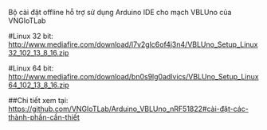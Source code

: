 Bộ cài đặt offline hỗ trợ sử dụng Arduino IDE cho mạch VBLUno của VNGIoTLab

#Linux 32 bit: 
http://www.mediafire.com/download/l7v2glc6of4j3n4/VBLUno_Setup_Linux32_102_13_8_16.zip

#Linux 64 bit: 
http://www.mediafire.com/download/bn0s9lg0adlvics/VBLUno_Setup_Linux64_102_13_8_16.zip

##Chi tiết xem tại: 
https://github.com/VNGIoTLab/Arduino_VBLUno_nRF51822#cài-đặt-các-thành-phần-cần-thiết
